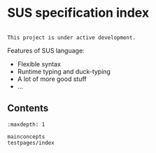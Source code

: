 # SUS specification index

```{note}

This project is under active development.
```

Features of SUS language:
 * Flexible syntax
 * Runtime typing and duck-typing
 * A lot of more good stuff
 * ...

## Contents

```{toctree}
:maxdepth: 1

mainconcepts
testpages/index
```